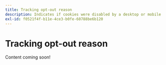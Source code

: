 ```yaml
---
title: Tracking opt-out reason
description: Indicates if cookies were disabled by a desktop or mobile browser.
exl-id: f0521f4f-b11e-4ce3-b0fe-60788be6b120
---
```

# Tracking opt-out reason

Content coming soon!
